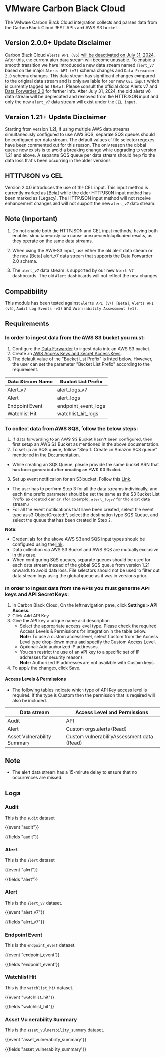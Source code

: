 # VMware Carbon Black Cloud

The VMware Carbon Black Cloud integration collects and parses data from the Carbon Black Cloud REST APIs and AWS S3 bucket.

## Version 2.0.0+ Update Disclaimer
Carbon Black Cloud `Alerts API (v6)` [will be deactivated on July 31, 2024](https://developer.carbonblack.com/reference/carbon-black-cloud/api-migration/#migration-summary). After this, the current alert data stream will become unusable. To enable a smooth transition we have introduced a new data stream named `alert_v7` based on the major `Alerts API (v7)` schema changes and `Data Forwarder 2.0` schema changes. This data stream has significant changes compared to the original data stream and is only available for our new `CEL input` which is currently tagged as `[Beta]`. Please consult the official docs [Alerts v7](https://developer.carbonblack.com/reference/carbon-black-cloud/guides/api-migration/alerts-migration) and [Data Forwarder 2.0](https://developer.carbonblack.com/reference/carbon-black-cloud/data-forwarder/schema/latest/alert-2.0.0/) for further info. After July 31, 2024, the old alerts v6 data stream will be deprecated and removed from the HTTPJSON input and only the new `alert_v7` data stream will exist under the `CEL input`.

## Version 1.21+ Update Disclaimer
Starting from version 1.21, if using multiple AWS data streams simultaneously configured to use AWS SQS, separate SQS queues should be configured per
data stream. The default values of file selector regexes have been commented out for this reason. The only reason the global queue now exists is to avoid
a breaking change while upgrading to version 1.21 and above. A separate SQS queue per data stream should help fix the data loss that's been occurring in the 
older versions.

## HTTPJSON vs CEL 
Version 2.0.0 introduces the use of the CEL input. This input method is currently marked as [Beta] while the older HTTPJSON input method has been
marked as [Legacy]. The HTTPJSON input method will not receive enhancement changes and will not support the new `alert_v7` data stream.

## Note (Important)
1. Do not enable both the HTTPJSON and CEL input methods; having both enabled simultaneously can cause unexpected/duplicated results, as they operate on the same data streams.

2. When using the AWS-S3 input, use either the old alert data stream or the new [Beta] alert_v7 data stream that supports the Data Forwarder 2.0 schema.

3. The `alert_v7` data stream is supported by our new `Alert V7` dashboards. The old `Alert` dashboards will not reflect the new changes.


## Compatibility
This module has been tested against `Alerts API (v7) [Beta]`, `Alerts API (v6)`, `Audit Log Events (v3)` and `Vulnerability Assessment (v1)`.

## Requirements

### In order to ingest data from the AWS S3 bucket you must:
1. Configure the [Data Forwarder](https://docs.vmware.com/en/VMware-Carbon-Black-Cloud/services/carbon-black-cloud-user-guide/GUID-F68F63DD-2271-4088-82C9-71D675CD0535.html) to ingest data into an AWS S3 bucket.
2. Create an [AWS Access Keys and Secret Access Keys](https://docs.aws.amazon.com/general/latest/gr/aws-sec-cred-types.html#access-keys-and-secret-access-keys).
3. The default value of the "Bucket List Prefix" is listed below. However, the user can set the parameter "Bucket List Prefix" according to the requirement.

  | Data Stream Name  | Bucket List Prefix     |
  | ----------------- | ---------------------- |
  | Alert_v7          | alert_logs_v7          |
  | Alert             | alert_logs             |
  | Endpoint Event    | endpoint_event_logs    |
  | Watchlist Hit     | watchlist_hit_logs     |

### To collect data from AWS SQS, follow the below steps:
1. If data forwarding to an AWS S3 Bucket hasn't been configured, then first setup an AWS S3 Bucket as mentioned in the above documentation.
2. To set up an SQS queue, follow "Step 1: Create an Amazon SQS queue" mentioned in the [Documentation](https://docs.aws.amazon.com/AmazonS3/latest/userguide/ways-to-add-notification-config-to-bucket.html).
  - While creating an SQS Queue, please provide the same bucket ARN that has been generated after creating an AWS S3 Bucket.
3. Set up event notification for an S3 bucket. Follow this [Link](https://docs.aws.amazon.com/AmazonS3/latest/userguide/enable-event-notifications.html).
  - The user has to perform Step 3 for all the data streams individually, and each time prefix parameter should be set the same as the S3 Bucket List Prefix as created earlier. (for example, `alert_logs/` for the alert data stream.)
  - For all the event notifications that have been created, select the event type as s3:ObjectCreated:*, select the destination type SQS Queue, and select the queue that has been created in Step 2.

**Note**:
  - Credentials for the above AWS S3 and SQS input types should be configured using the [link](https://www.elastic.co/guide/en/beats/filebeat/current/filebeat-input-aws-s3.html#aws-credentials-config).
  - Data collection via AWS S3 Bucket and AWS SQS are mutually exclusive in this case.
  - When configuring SQS queues, separate queues should be used for each data stream instead of the global SQS queue from version 1.21 onwards to avoid data 
    loss. File selectors should not be used to filter out data stream logs using the global queue as it was in versions prior.

### In order to ingest data from the APIs you must generate API keys and API Secret Keys:
1. In Carbon Black Cloud, On the left navigation pane, click **Settings > API Access**.
2. Click Add API Key.
3. Give the API key a unique name and description.
    - Select the appropriate access level type. Please check the required Access Levels & Permissions for integration in the table below.  
     **Note:** To use a custom access level, select Custom from the Access Level type drop-down menu and specify the Custom Access Level.
    - Optional: Add authorized IP addresses.
    - You can restrict the use of an API key to a specific set of IP addresses for security reasons.  
     **Note:** Authorized IP addresses are not available with Custom keys.
4. To apply the changes, click Save.

#### Access Levels & Permissions
- The following tables indicate which type of API Key access level is required. If the type is Custom then the permission that is required will also be included.

| Data stream                 | Access Level and Permissions               |
| --------------------------- | ------------------------------------------ |
| Audit   	                  | API                                        |
| Alert                       | Custom orgs.alerts (Read)                  |
| Asset Vulnerability Summary | Custom vulnerabilityAssessment.data (Read) |


## Note

- The alert data stream has a 15-minute delay to ensure that no occurrences are missed.

## Logs

### Audit

This is the `audit` dataset.

{{event "audit"}}

{{fields "audit"}}

### Alert

This is the `alert` dataset.

{{event "alert"}}

{{fields "alert"}}

### Alert

This is the `alert_v7` dataset.

{{event "alert_v7"}}

{{fields "alert_v7"}}

### Endpoint Event

This is the `endpoint_event` dataset.

{{event "endpoint_event"}}

{{fields "endpoint_event"}}

### Watchlist Hit

This is the `watchlist_hit` dataset.

{{event "watchlist_hit"}}

{{fields "watchlist_hit"}}

### Asset Vulnerability Summary

This is the `asset_vulnerability_summary` dataset.

{{event "asset_vulnerability_summary"}}

{{fields "asset_vulnerability_summary"}}